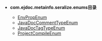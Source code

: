 





- **com.ejdoc.metainfo.seralize.enums目录**

	- [EnvPropEnum](metaInfoSeralize/com/ejdoc/metainfo/seralize/enums/EnvPropEnum.md)
	- [JavaDocCommentTypeEnum](metaInfoSeralize/com/ejdoc/metainfo/seralize/enums/JavaDocCommentTypeEnum.md)
	- [JavaDocTagTypeEnum](metaInfoSeralize/com/ejdoc/metainfo/seralize/enums/JavaDocTagTypeEnum.md)
	- [ProjectCompileEnum](metaInfoSeralize/com/ejdoc/metainfo/seralize/enums/ProjectCompileEnum.md)
